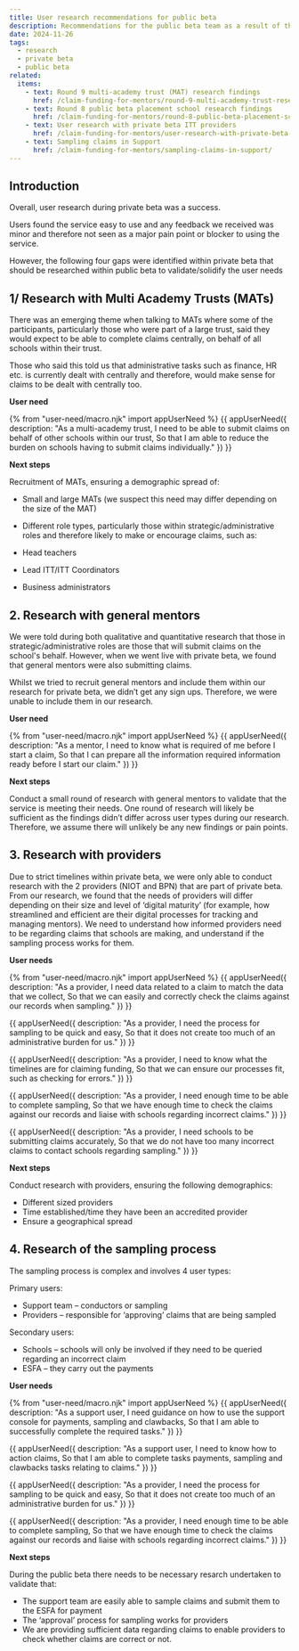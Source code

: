 ```yaml
---
title: User research recommendations for public beta
description: Recommendations for the public beta team as a result of the user research undertaken during private beta
date: 2024-11-26
tags:
  - research
  - private beta
  - public beta
related:
  items:
    - text: Round 9 multi-academy trust (MAT) research findings
      href: /claim-funding-for-mentors/round-9-multi-academy-trust-research-findings/
    - text: Round 8 public beta placement school research findings
      href: /claim-funding-for-mentors/round-8-public-beta-placement-school-research-findings/
    - text: User research with private beta ITT providers
      href: /claim-funding-for-mentors/user-research-with-private-beta-itt-providers/
    - text: Sampling claims in Support
      href: /claim-funding-for-mentors/sampling-claims-in-support/
---
```


## Introduction

Overall, user research during private beta was a success.

Users found the service easy to use and any feedback we received was minor and therefore not seen as a major pain point or blocker to using the service.

However, the following four gaps were identified within private beta that should be researched within public beta to validate/solidify the user needs

## 1/ Research with Multi Academy Trusts (MATs)

There was an emerging theme when talking to MATs where some of the participants, particularly those who were part of a large trust, said they would expect to be able to complete claims centrally, on behalf of all schools within their trust.

Those who said this told us that administrative tasks such as finance, HR etc. is currently dealt with centrally and therefore, would make sense for claims to be dealt with centrally too.

**User need**

{% from "user-need/macro.njk" import appUserNeed %}
{{ appUserNeed({
  description: "As a multi-academy trust,
  I need to be able to submit claims on behalf of other schools within our trust,
 So that I am able to reduce the burden on schools having to submit claims individually."
}) }}

**Next steps**

Recruitment of MATs, ensuring a demographic spread of:

- Small and large MATs (we suspect this need may differ depending on the size of the MAT)
- Different role types, particularly those within strategic/administrative roles and therefore likely to make or encourage claims, such as:

- Head teachers
- Lead ITT/ITT Coordinators
- Business administrators

## 2. Research with general mentors

We were told during both qualitative and quantitative research that those in strategic/administrative roles are those that will submit claims on the school's behalf. However, when we went live with private beta, we found that general mentors were also submitting claims.

Whilst we tried to recruit general mentors and include them within our research for private beta, we didn’t get any sign ups. Therefore, we were unable to include them in our research.

**User need**

{% from "user-need/macro.njk" import appUserNeed %}
{{ appUserNeed({
  description: "As a mentor,
  I need to know what is required of me before I start a claim,
 So that I can prepare all the information required information ready before I start our claim."
}) }}

**Next steps**

Conduct a small round of research with general mentors to validate that the service is meeting their needs. One round of research will likely be sufficient as the findings didn’t differ across user types during our research. Therefore, we assume there will unlikely be any new findings or pain points.

## 3. Research with providers

Due to strict timelines within private beta, we were only able to conduct research with the 2 providers (NIOT and BPN) that are part of private beta. From our research, we found that the needs of providers will differ depending on their size and level of ‘digital maturity’ (for example, how streamlined and efficient are their digital processes for tracking and managing mentors). We need to understand how informed providers need to be regarding claims that schools are making, and understand if the sampling process works for them.

**User needs**

{% from "user-need/macro.njk" import appUserNeed %}
{{ appUserNeed({
description: "As a provider,
I need data related to a claim to match the data that we collect,
So that we can easily and correctly check the claims against our records when sampling."
}) }}

{{ appUserNeed({
description: "As a provider,
I need the process for sampling to be quick and easy,
So that it does not create too much of an administrative burden for us."
}) }}

{{ appUserNeed({
description: "As a provider,
I need to know what the timelines are for claiming funding,
So that we can ensure our processes fit, such as checking for errors."
}) }}

{{ appUserNeed({
description: "As a provider,
I need enough time to be able to complete sampling,
So that we have enough time to check the claims against our records and liaise with schools regarding incorrect claims."
}) }}

{{ appUserNeed({
description: "As a provider,
I need schools to be submitting claims accurately,
So that we do not have too many incorrect claims to contact schools regarding sampling."
}) }}

**Next steps**

Conduct research with providers, ensuring the following demographics:

- Different sized providers
- Time established/time they have been an accredited provider
- Ensure a geographical spread

## 4. Research of the sampling process

The sampling process is complex and involves 4 user types:

Primary users:

- Support team – conductors or sampling
- Providers – responsible for ‘approving’ claims that are being sampled

Secondary users:

- Schools – schools will only be involved if they need to be queried regarding an incorrect claim
- ESFA – they carry out the payments

**User needs**

{% from "user-need/macro.njk" import appUserNeed %}
{{ appUserNeed({
  description: "As a support user,
  I need guidance on how to use the support console for payments, sampling and clawbacks,
  So that I am able to successfully complete the required tasks."
}) }}

{{ appUserNeed({
  description: "As a support user,
  I need to know how to action claims,
  So that I am able to complete tasks payments, sampling and clawbacks tasks relating to claims."
}) }}
 
 {{ appUserNeed({
 description: "As a provider,
 I need the process for sampling to be quick and easy,
 So that it does not create too much of an administrative burden for us."
 }) }}
 
 {{ appUserNeed({
 description: "As a provider,
 I need enough time to be able to complete sampling,
 So that we have enough time to check the claims against our records and liaise with schools regarding incorrect claims."
 }) }}

**Next steps**

During the public beta there needs to be necessary resarch undertaken to validate that:

- The support team are easily able to sample claims and submit them to the ESFA for payment
- The ‘approval’ process for sampling works for providers
- We are providing sufficient data regarding claims to enable providers to check whether claims are correct or not.
